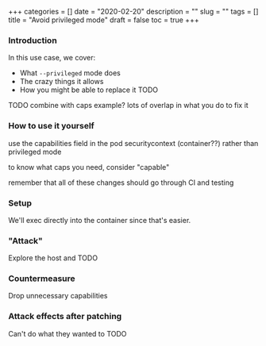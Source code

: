 +++
categories = []
date = "2020-02-20"
description = ""
slug = ""
tags = []
title = "Avoid privileged mode"
draft = false
toc = true
+++

### Introduction
In this use case, we cover:
 - What `--privileged` mode does
 - The crazy things it allows
 - How you might be able to replace it
TODO

TODO combine with caps example? lots of overlap in what you do to fix it

### How to use it yourself
use the capabilities field in the pod securitycontext (container??) rather than privileged mode

to know what caps you need, consider "capable"

remember that all of these changes should go through CI and testing

### Setup
We'll exec directly into the container since that's easier.

### "Attack"
Explore the host and
TODO

### Countermeasure
Drop unnecessary capabilities

### Attack effects after patching
Can't do what they wanted to
TODO
